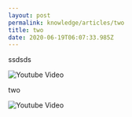 ```yaml
---
layout: post
permalink: knowledge/articles/two
title: two
date: 2020-06-19T06:07:33.985Z
---
```

ssdsds

<img src="http://img.youtube.com/vi/AaY4vpFFfwg/maxresdefault.jpg" alt="Youtube Video"/>

two

<img src="http://img.youtube.com/vi/yhCuCqJbOVE/maxresdefault.jpg" alt="Youtube Video"/>